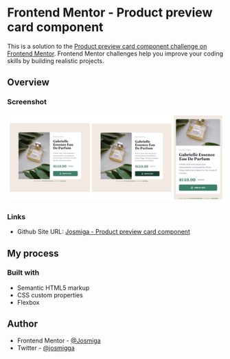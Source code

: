 # Frontend Mentor - Product preview card component


This is a solution to the [Product preview card component challenge on Frontend Mentor](https://www.frontendmentor.io/challenges/product-preview-card-component-GO7UmttRfa). Frontend Mentor challenges help you improve your coding skills by building realistic projects. 

## Overview
### Screenshot
![alt text](./images/Readme_image.png)

### Links
- Github Site URL: [Josmiga - Product preview card component](https://josmiga.github.io/product-preview-card-component-main/)

## My process
### Built with
- Semantic HTML5 markup
- CSS custom properties
- Flexbox

## Author
- Frontend Mentor - [@Josmiga](https://www.frontendmentor.io/profile/Josmiga)
- Twitter - [@josmigga](https://www.twitter.com/josmigga)